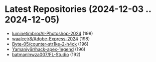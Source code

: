 # Latest Repositories (2024-12-03 .. 2024-12-05)

- [luminetimbro/Al-Photoshop-2024](https://github.com/luminetimbro/Al-Photoshop-2024) (198)
- [waalcejr8/Adobe-Express-2024](https://github.com/waalcejr8/Adobe-Express-2024) (198)
- [Byte-05/counter-str1ke-2-h4ck](https://github.com/Byte-05/counter-str1ke-2-h4ck) (196)
- [Yamaniy6r/hack-apex-1egend](https://github.com/Yamaniy6r/hack-apex-1egend) (196)
- [batmanlnwza007/FL-Studio](https://github.com/batmanlnwza007/FL-Studio) (192)
